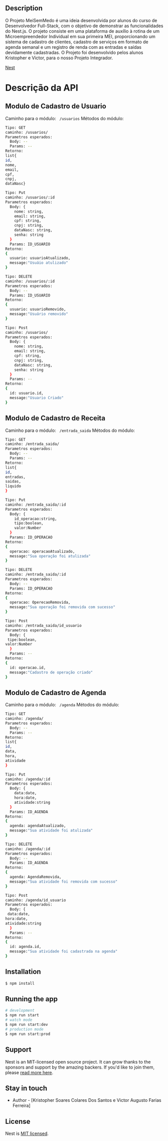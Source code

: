 
## Description

O Projeto MeiSemMedo é uma ideia desenvolvida por alunos do curso de Desenvolvedor Full-Stack, com o objetivo de demonstrar as funcionalidades do Nest.js.
O projeto consiste em uma plataforma de auxílio à rotina de um Microempreendedor Individual em sua primeira MEI, proporcionando um sistema de cadastro de clientes,
cadastro de serviços em formato de agenda semanal e um registro de renda com as entradas e saídas devidamente cadastradas.
O Projeto foi desenvolvido pelos alunos Kristopher e Victor, para o nosso Projeto Integrador.


[Nest](https://github.com/nestjs/nest) 

# Descrição da API
## Modulo de Cadastro de Usuario
Caminho para o módulo: ``` /usuarios```
Métodos do módulo:
```bash
Tipo: GET
caminho: /usuarios/
Parametros esperados:
  Body: --
  Params: --
Retorno:
list{
id,
nome,
email,
cpf,
cnpj,
dataNasc}
```
```bash
Tipo: Put
caminho: /usuarios/:id
Parametros esperados:
  Body: {
    nome: string,
    email: string,
    cpf: string,
    cnpj: string,
    dataNasc: string,
    senha: string
  }
  Params: ID_USUARIO
Retorno:
{
  usuario: usuarioAtualizado,
  message:"Usuáio atulizado"
}
```
```bash
Tipo: DELETE
caminho: /usuarios/:id
Parametros esperados:
  Body: --
  Params: ID_USUARIO
Retorno:
{
  usuario: usuarioRemovido,
  message:"Usuário removido"
}
```
```bash
Tipo: Post
caminho: /usuarios/
Parametros esperados:
  Body: {
    nome: string,
    email: string,
    cpf: string,
    cnpj: string,
    dataNasc: string,
    senha: string
  }
  Params: --
Retorno:
{
  id: usuario.id,
  message:"Usuario Criado"
}
```
## Modulo de Cadastro de Receita
Caminho para o módulo: ``` /entrada_saida```
Métodos do módulo:
```bash
Tipo: GET
caminho: /entrada_saida/
Parametros esperados:
  Body: --
  Params: --
Retorno:
list{
id,
entradas,
saidas,
liquido
}
```
```bash
Tipo: Put
caminho: /entrada_saida/:id
Parametros esperados:
  Body: {
    id_operacao:string,
    tipo:boolean,
    valor:Number
  }
  Params: ID_OPERACAO
Retorno:
{
  operacao: operacaoAtualizado,
  message:"Sua operaçâo foi atulizada"
}
```
```bash
Tipo: DELETE
caminho: /entrada_saida/:id
Parametros esperados:
  Body: --
  Params: ID_OPERACAO
Retorno:
{
  operacao: OperecaoRemovida,
  message:"Sua operação foi removida com sucesso"
}
```
```bash
Tipo: Post
caminho: /entrada_saida/id_usuario
Parametros esperados:
  Body: {
 tipe:boolean,
valor:Number
  }
  Params: --
Retorno:
{
  id: operacao.id,
  message:"Cadastro de operação criado"
}
```
## Modulo de Cadastro de Agenda
Caminho para o módulo: ``` /agenda```
Métodos do módulo:
```bash
Tipo: GET
caminho: /agenda/
Parametros esperados:
  Body: --
  Params: --
Retorno:
list{
id,
data,
hora,
atividade
}
```
```bash
Tipo: Put
caminho: /agenda/:id
Parametros esperados:
  Body: {
    data:date,
    hora:date,
    atividade:string
  }
  Params: ID_AGENDA
Retorno:
{
  agenda: agendaAtualizado,
  message:"Sua atividade foi atulizada"
}
```
```bash
Tipo: DELETE
caminho: /agenda/:id
Parametros esperados:
  Body: --
  Params: ID_AGENDA
Retorno:
{
  agenda: AgendaRemovida,
  message:"Sua atividade foi removida com sucesso"
}
```
```bash
Tipo: Post
caminho: /agenda/id_usuario
Parametros esperados:
  Body: {
 data:date,
hora:date,
atividade:string
  }
  Params: --
Retorno:
{
  id: agenda.id,
  message:"Sua atividade foi cadastrada na agenda"
}
```
## Installation
```bash
$ npm install
```
## Running the app
```bash
# development
$ npm run start
# watch mode
$ npm run start:dev
# production mode
$ npm run start:prod
```
## Support
Nest is an MIT-licensed open source project. It can grow thanks to the sponsors and support by the amazing backers. If you'd like to join them, please [read more here](https://docs.nestjs.com/support).
## Stay in touch
- Author - [Kristopher Soares Colares Dos Santos e Victor Augusto Farias Ferreira]
## License
Nest is [MIT licensed](LICENSE).
